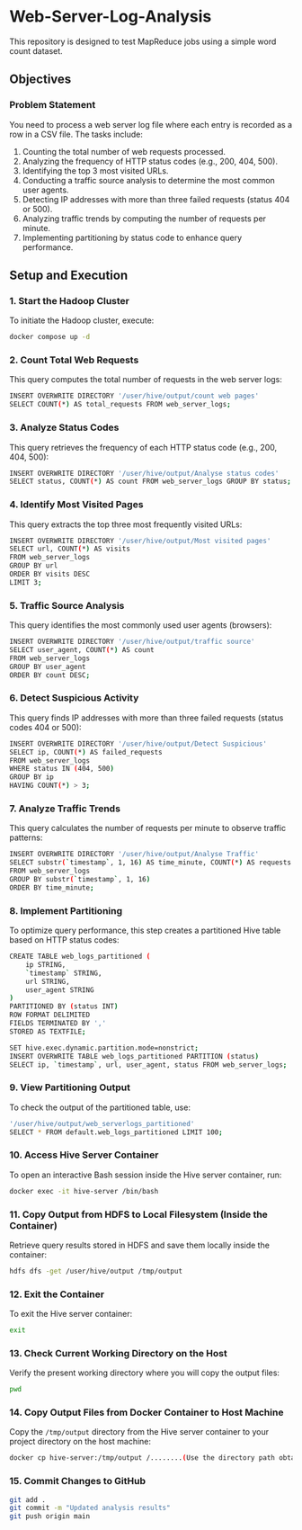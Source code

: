 # Web-Server-Log-Analysis

This repository is designed to test MapReduce jobs using a simple word count dataset.

## Objectives
### Problem Statement
You need to process a web server log file where each entry is recorded as a row in a CSV file. The tasks include:

1. Counting the total number of web requests processed.
2. Analyzing the frequency of HTTP status codes (e.g., 200, 404, 500).
3. Identifying the top 3 most visited URLs.
4. Conducting a traffic source analysis to determine the most common user agents.
5. Detecting IP addresses with more than three failed requests (status 404 or 500).
6. Analyzing traffic trends by computing the number of requests per minute.
7. Implementing partitioning by status code to enhance query performance.

## Setup and Execution

### 1. **Start the Hadoop Cluster**
To initiate the Hadoop cluster, execute:

```bash
docker compose up -d
```

### 2. **Count Total Web Requests**
This query computes the total number of requests in the web server logs:

```bash
INSERT OVERWRITE DIRECTORY '/user/hive/output/count web pages'
SELECT COUNT(*) AS total_requests FROM web_server_logs;
```

### 3. **Analyze Status Codes**
This query retrieves the frequency of each HTTP status code (e.g., 200, 404, 500):

```bash
INSERT OVERWRITE DIRECTORY '/user/hive/output/Analyse status codes'
SELECT status, COUNT(*) AS count FROM web_server_logs GROUP BY status;
```

### 4. **Identify Most Visited Pages**
This query extracts the top three most frequently visited URLs:

```bash
INSERT OVERWRITE DIRECTORY '/user/hive/output/Most visited pages'
SELECT url, COUNT(*) AS visits
FROM web_server_logs
GROUP BY url
ORDER BY visits DESC
LIMIT 3;
```

### 5. **Traffic Source Analysis**
This query identifies the most commonly used user agents (browsers):

```bash
INSERT OVERWRITE DIRECTORY '/user/hive/output/traffic source'
SELECT user_agent, COUNT(*) AS count
FROM web_server_logs
GROUP BY user_agent
ORDER BY count DESC;
```

### 6. **Detect Suspicious Activity**
This query finds IP addresses with more than three failed requests (status codes 404 or 500):

```bash
INSERT OVERWRITE DIRECTORY '/user/hive/output/Detect Suspicious'
SELECT ip, COUNT(*) AS failed_requests
FROM web_server_logs  
WHERE status IN (404, 500)
GROUP BY ip
HAVING COUNT(*) > 3;
```

### 7. **Analyze Traffic Trends**
This query calculates the number of requests per minute to observe traffic patterns:

```bash
INSERT OVERWRITE DIRECTORY '/user/hive/output/Analyse Traffic'
SELECT substr(`timestamp`, 1, 16) AS time_minute, COUNT(*) AS requests
FROM web_server_logs
GROUP BY substr(`timestamp`, 1, 16)
ORDER BY time_minute;
```

### 8. **Implement Partitioning**
To optimize query performance, this step creates a partitioned Hive table based on HTTP status codes:

```bash
CREATE TABLE web_logs_partitioned (
    ip STRING,
    `timestamp` STRING,
    url STRING,
    user_agent STRING
)
PARTITIONED BY (status INT)
ROW FORMAT DELIMITED
FIELDS TERMINATED BY ','
STORED AS TEXTFILE;

SET hive.exec.dynamic.partition.mode=nonstrict;
INSERT OVERWRITE TABLE web_logs_partitioned PARTITION (status)
SELECT ip, `timestamp`, url, user_agent, status FROM web_server_logs;
```

### 9. **View Partitioning Output**
To check the output of the partitioned table, use:

```bash
'/user/hive/output/web_serverlogs_partitioned'
SELECT * FROM default.web_logs_partitioned LIMIT 100;
```

### 10. **Access Hive Server Container**
To open an interactive Bash session inside the Hive server container, run:

```bash
docker exec -it hive-server /bin/bash
```

### 11. **Copy Output from HDFS to Local Filesystem (Inside the Container)**
Retrieve query results stored in HDFS and save them locally inside the container:

```bash
hdfs dfs -get /user/hive/output /tmp/output
```

### 12. **Exit the Container**
To exit the Hive server container:

```bash
exit
```

### 13. **Check Current Working Directory on the Host**
Verify the present working directory where you will copy the output files:

```bash
pwd
```

### 14. **Copy Output Files from Docker Container to Host Machine**
Copy the `/tmp/output` directory from the Hive server container to your project directory on the host machine:

```bash
docker cp hive-server:/tmp/output /........(Use the directory path obtained from `pwd`)
```

### 15. **Commit Changes to GitHub**

```bash
git add .
git commit -m "Updated analysis results"
git push origin main
```

